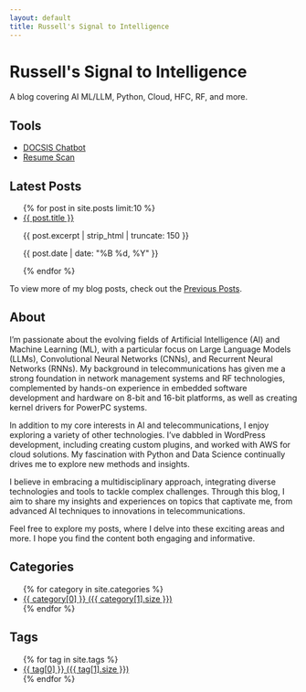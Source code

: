 ```yaml
---
layout: default
title: Russell's Signal to Intelligence
---
```


# Russell's Signal to Intelligence

A blog covering AI ML/LLM, Python, Cloud, HFC, RF, and more.

## Tools 

* [DOCSIS Chatbot](/docsis.html)
* [Resume Scan](/resumescan/index.html)

## Latest Posts

<ul>
  {% for post in site.posts limit:10 %}
    <li>
      <a href="{{ post.url }}">{{ post.title }}</a>
      <p>{{ post.excerpt | strip_html | truncate: 150 }}</p>
      <p class="post-date">{{ post.date | date: "%B %d, %Y" }}</p>
    </li>
  {% endfor %}
</ul>

To view more of my blog posts, check out the [Previous Posts](/blog/).
## About

I’m passionate about the evolving fields of Artificial Intelligence (AI) and Machine Learning (ML), with a particular focus on Large Language Models (LLMs), Convolutional Neural Networks (CNNs), and Recurrent Neural Networks (RNNs). My background in telecommunications has given me a strong foundation in network management systems and RF technologies, complemented by hands-on experience in embedded software development and hardware on 8-bit and 16-bit platforms, as well as creating kernel drivers for PowerPC systems.

In addition to my core interests in AI and telecommunications, I enjoy exploring a variety of other technologies. I’ve dabbled in WordPress development, including creating custom plugins, and worked with AWS for cloud solutions. My fascination with Python and Data Science continually drives me to explore new methods and insights.

I believe in embracing a multidisciplinary approach, integrating diverse technologies and tools to tackle complex challenges. Through this blog, I aim to share my insights and experiences on topics that captivate me, from advanced AI techniques to innovations in telecommunications.

Feel free to explore my posts, where I delve into these exciting areas and more. I hope you find the content both engaging and informative.

## Categories

<ul>
{% for category in site.categories %}
  <li>
    <a href="{{ site.baseurl }}/categories/{{ category[0] }}">
      {{ category[0] }} ({{ category[1].size }})
    </a>
  </li>
{% endfor %}
</ul>

## Tags

<ul>
{% for tag in site.tags %}
  <li>
    <a href="{{ site.baseurl }}/tags/{{ tag[0] }}">
      {{ tag[0] }} ({{ tag[1].size }})
    </a>
  </li>
{% endfor %}
</ul>

